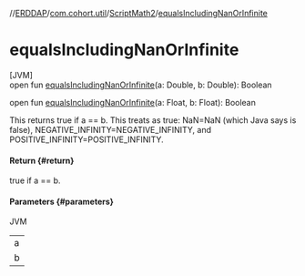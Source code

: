 //[ERDDAP](../../../index.md)/[com.cohort.util](../index.md)/[ScriptMath2](index.md)/[equalsIncludingNanOrInfinite](equals-including-nan-or-infinite.md)

# equalsIncludingNanOrInfinite

[JVM]\
open fun [equalsIncludingNanOrInfinite](equals-including-nan-or-infinite.md)(a: Double, b: Double): Boolean

open fun [equalsIncludingNanOrInfinite](equals-including-nan-or-infinite.md)(a: Float, b: Float): Boolean

This returns true if a == b. This treats as true: NaN=NaN (which Java says is false), NEGATIVE_INFINITY=NEGATIVE_INFINITY, and POSITIVE_INFINITY=POSITIVE_INFINITY.

#### Return {#return}

true if a == b.

#### Parameters {#parameters}

JVM

| |
|---|
| a |
| b |